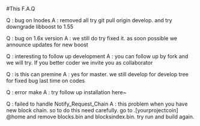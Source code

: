 #This F.A.Q

Q : bug on Inodes
A : removed all try git pull origin develop. and try downgrade libboost to 1.55

Q : bug on 1.6x version
A : we still do try fixed it. as soon possible we announce updates for new boost

Q : interesting to follow up development
A : you can follow up by fork and we will try. If you better coder we invite you as collaborator

Q : is this can premine
A : yes for master. we still develop for develop tree for fixed bug last time on codes

Q : error make
A : try follow up installation here~

Q : failed to handle Notify_Request_Chain
A : this problem when you have new block chain. so to do this need carefully. go to .[yourprojectcoin] @home and remove blocks.bin and blocksindex.bin. try run and build again.
